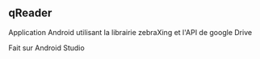 <h2>qReader</h2>

<p>Application Android utilisant la librairie zebraXing et l'API de google Drive</p>

<p>Fait sur Android Studio</p>
